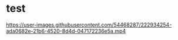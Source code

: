 # test

https://user-images.githubusercontent.com/54468287/222934254-ada0682e-21b6-4520-8d4d-047172236e5a.mp4



 



 

